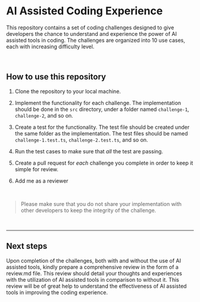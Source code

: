 # AI Assisted Coding Experience
This repository contains a set of coding challenges designed to give developers the chance to understand and experience the power of AI assisted tools in coding. The challenges are organized into 10 use cases, each with increasing difficulty level.

<br>

## How to use this repository

1. Clone the repository to your local machine.

2. Implement the functionality for each challenge. The implementation should be done in the `src` directory, under a folder named `challenge-1`, `challenge-2`, and so on.

3. Create a test for the functionality. The test file should be created under the same folder as the implementation. The test files should be named `challenge-1.test.ts`, `challenge-2.test.ts`, and so on.

4. Run the test cases to make sure that _all_ the test are passing.

5. Create a pull request for _each_ challenge you complete in order to keep it simple for review.

6. Add me as a reviewer

<br>

> Please make sure that you do not share your implementation with other developers to keep the integrity of the challenge.

<br>

___


## Next steps

Upon completion of the challenges, both with and without the use of AI assisted tools, kindly prepare a comprehensive review in the form of a review.md file. This review should detail your thoughts and experiences with the utilization of AI assisted tools in comparison to without it. This review will be of great help to understand the effectiveness of AI assisted tools in improving the coding experience.
